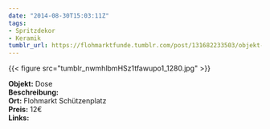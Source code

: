 ```yaml
---
date: "2014-08-30T15:03:11Z"
tags:
- Spritzdekor
- Keramik
tumblr_url: https://flohmarktfunde.tumblr.com/post/131682233503/objekt-dose-beschreibung-lorem-ipsum-ort
---
```

 {{< figure src="tumblr_nwmhlbmHSz1tfawupo1_1280.jpg" >}}  

**Objekt:** Dose  
**Beschreibung:**   
**Ort:** Flohmarkt Schützenplatz  
**Preis:** 12€  
**Links:** 
